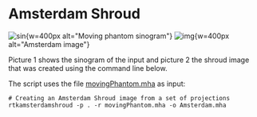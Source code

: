# Amsterdam Shroud

![sin](Moving-Phantom-Sinogram.png){w=400px alt="Moving phantom sinogram"}
![img](Amsterdam.png){w=400px alt="Amsterdam image"}

Picture 1 shows the sinogram of the input and picture 2 the shroud image that was created using the command line below.

The script uses the file [movingPhantom.mha](https://data.kitware.com/api/v1/file/5be99c428d777f2179a2e537/download) as input:

```
# Creating an Amsterdam Shroud image from a set of projections
rtkamsterdamshroud -p . -r movingPhantom.mha -o Amsterdam.mha
 ```